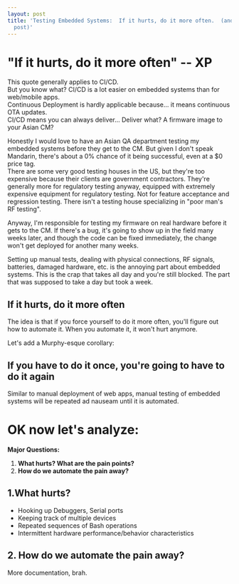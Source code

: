 ```yaml
---
layout: post
title: 'Testing Embedded Systems:  If it hurts, do it more often.  (and write a blog
  post)'
---
```

# "If it hurts, do it more often" -- XP

This quote generally applies to CI/CD.  
But you know what?  CI/CD is a lot easier on embedded systems than for web/mobile apps.  
Continuous Deployment is hardly applicable because... it means continuous OTA updates.  
CI/CD means you can always deliver...  Deliver what?  A firmware image to your Asian CM?  
  
Honestly I would love to have an Asian QA department testing my embedded systems before they get to the CM.  But given I don't speak Mandarin, there's about a 0% chance of it being successful, even at a $0 price tag.  
There are some very good testing houses in the US, but they're too expensive because their clients are government contractors.  They're generally more for regulatory testing anyway, equipped with extremely expensive equipment for regulatory testing.  Not for feature acceptance and regression testing.  There isn't a testing house specializing in "poor man's RF testing".
  
Anyway, I'm responsible for testing my firmware on real hardware before it gets to the CM.  If there's a bug, it's going to show up in the field many weeks later, and though the code can be fixed immediately, the change won't get deployed for another many weeks.
  
Setting up manual tests, dealing with physical connections, RF signals, batteries, damaged hardware, etc. is the annoying part about embedded systems.  This is the crap that takes all day and you're still blocked.  The part that was supposed to take a day but took a week.  
  
## If it hurts, do it more often
The idea is that if you force yourself to do it more often, you'll figure out how to automate it.  When you automate it, it won't hurt anymore.  
  
Let's add a Murphy-esque corollary:  
## If you have to do it once, you're going to have to do it again
Similar to manual deployment of web apps, manual testing of embedded systems will be repeated ad nauseam until it is automated.  
  
  
# OK now let's analyze:
**Major Questions:**
1. **What hurts?  What are the pain points?**
2. **How do we automate the pain away?**

## 1.What hurts?
* Hooking up Debuggers, Serial ports
* Keeping track of multiple devices
* Repeated sequences of Bash operations
* Intermittent hardware performance/behavior characteristics

## 2. How do we automate the pain away?
More documentation, brah.